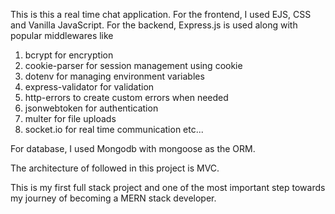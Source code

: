 This is this a real time chat application. 
For the frontend, I used EJS, CSS and Vanilla JavaScript.
For the backend, Express.js is used along with popular middlewares like

1. bcrypt for encryption
2. cookie-parser for session management using cookie
3. dotenv for managing environment variables
4. express-validator for validation
5. http-errors to create custom errors when needed
6. jsonwebtoken for authentication
7. multer for file uploads
8. socket.io for real time communication
etc...

For database, I used Mongodb with mongoose as the ORM.

The architecture of followed in this project is MVC.

This is my first full stack project and one of the most important step towards my journey of becoming a MERN stack developer.